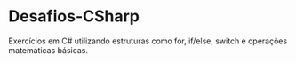 # Desafios-CSharp
Exercícios em C# utilizando estruturas como for, if/else, switch e operações matemáticas básicas.
